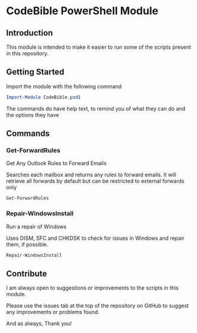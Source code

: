 # CodeBible PowerShell Module

## Introduction

This module is intended to make it easier to run some of the scripts present in this repository.

## Getting Started

Import the module with the following command

```PowerShell
Import-Module CodeBible.psd1
```

The commands do have help text, to remind you of what they can do and the options they have

## Commands

### Get-ForwardRules

Get Any Outlook Rules to Forward Emails

Searches each mailbox and returns any rules to forward emails. It will retrieve all forwards by default but can be restricted to external forwards only

```PowerShell
Get-ForwardRules
```

### Repair-WindowsInstall

Run a repair of Windows

Uses DISM, SFC and CHKDSK to check for issues in Windows and repair them, if possible.

```PowerShell
Repair-WindowsInstall
```

## Contribute

I am always open to suggestions or improvements to the scripts in this module.

Please use the issues tab at the top of the repository on GitHub to suggest any improvements or problems found.

And as always, Thank you!
